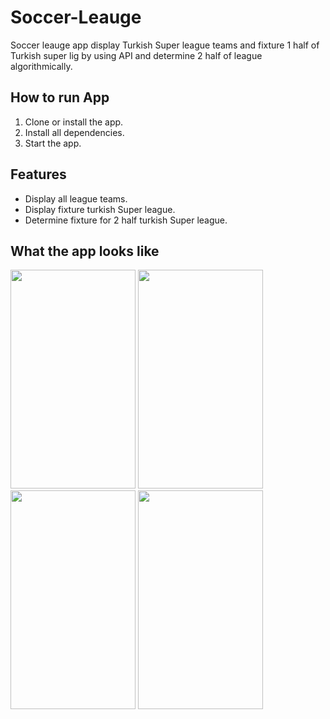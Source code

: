 # Soccer-Leauge

Soccer leauge app display Turkish Super league teams and fixture 1 half of Turkish super lig by using API and determine 2 half of league algorithmically. 

## How to run App
1. Clone or install the app.
2. Install all dependencies.
3. Start the app.

## Features
- Display all league teams.
- Display fixture turkish Super league.
- Determine fixture for 2 half turkish Super league. 

## What the app looks like
<img src="https://user-images.githubusercontent.com/25670471/119640445-4a056d80-be21-11eb-924a-c2ec433a0f21.png" width="200" height="350"> <img src="https://user-images.githubusercontent.com/25670471/119640921-c39d5b80-be21-11eb-8786-175c753ed437.png" width="200" height="350"> <img src="https://user-images.githubusercontent.com/25670471/119641045-ea5b9200-be21-11eb-83de-75c8f2f55b45.png" width="200" height="350"> <img src="https://user-images.githubusercontent.com/25670471/119641126-00695280-be22-11eb-995b-d3a3d6e5178e.png" width="200" height="350">

